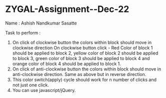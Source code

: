 # ZYGAL-Assignment--Dec-22

Name : Ashish Nandkumar Sasatte

Task to perform :

1. On click of clockwise button the colors within block should move in clockwise direction
On clockwise button click -
Red Color of block 1 should be applied to block 2, yellow color of block 2 should be applied to block 3, green color of block 3 should be applied to block 4 and orange color of block 4 should be applied to block 1.
2. On click of anti-clockwise button the colors within block should move in anti-clockwise direction.
Same as above but in reverse direction.
3. This color switch(apply) cycle should work for n number of clicks and not just one click.
4. You can use javascript/jQuery.
